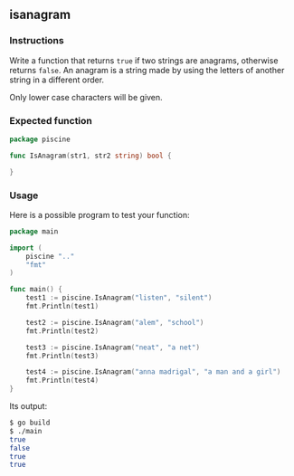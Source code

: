## isanagram

### Instructions

Write a function that returns `true` if two strings are anagrams, otherwise returns `false`.
An anagram is a string made by using the letters of another string in a different order.

Only lower case characters will be given.

### Expected function

```go
package piscine

func IsAnagram(str1, str2 string) bool {

}
```

### Usage

Here is a possible program to test your function:

```go
package main

import (
	piscine ".."
	"fmt"
)

func main() {
	test1 := piscine.IsAnagram("listen", "silent")
	fmt.Println(test1)

	test2 := piscine.IsAnagram("alem", "school")
	fmt.Println(test2)

	test3 := piscine.IsAnagram("neat", "a net")
	fmt.Println(test3)

	test4 := piscine.IsAnagram("anna madrigal", "a man and a girl")
	fmt.Println(test4)
}
```

Its output:

```bash
$ go build
$ ./main
true
false
true
true
```
